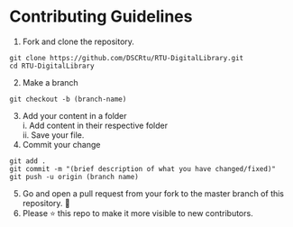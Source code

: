 # Contributing Guidelines
1. Fork and clone the repository.
```
git clone https://github.com/DSCRtu/RTU-DigitalLibrary.git
cd RTU-DigitalLibrary
```
2. Make a branch 
```
git checkout -b (branch-name)
```
3. Add your content in a folder<br>
i. Add content in their respective folder<br>
ii.  Save your file.
4. Commit your change
```
git add .
git commit -m "(brief description of what you have changed/fixed)"
git push -u origin (branch name)
```
5. Go and open a pull request from your fork to the master branch of this repository. 🎉
6. Please ⭐ this repo to make it more visible to new contributors.